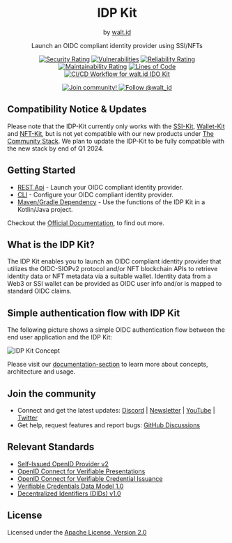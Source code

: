 <div align="center">
 <h1>IDP Kit</h1>
 <span>by </span><a href="https://walt.id">walt.id</a>
 <p>Launch an OIDC compliant identity provider using SSI/NFTs<p>

[![Security Rating](https://sonarcloud.io/api/project_badges/measure?project=walt-id_waltid-idpkit&metric=security_rating)](https://sonarcloud.io/dashboard?id=walt-id_waltid-idpkit)
[![Vulnerabilities](https://sonarcloud.io/api/project_badges/measure?project=walt-id_waltid-idpkit&metric=vulnerabilities)](https://sonarcloud.io/dashboard?id=walt-id_waltid-idpkit)
[![Reliability Rating](https://sonarcloud.io/api/project_badges/measure?project=walt-id_waltid-idpkit&metric=reliability_rating)](https://sonarcloud.io/dashboard?id=walt-id_waltid-idpkit)
[![Maintainability Rating](https://sonarcloud.io/api/project_badges/measure?project=walt-id_waltid-idpkit&metric=sqale_rating)](https://sonarcloud.io/dashboard?id=walt-id_waltid-idpkit)
[![Lines of Code](https://sonarcloud.io/api/project_badges/measure?project=walt-id_waltid-idpkit&metric=ncloc)](https://sonarcloud.io/dashboard?id=walt-id_waltid-idpkit)
[![CI/CD Workflow for walt.id IDO Kit](https://github.com/walt-id/waltid-idpkit/actions/workflows/build.yml/badge.svg?branch=main)](https://github.com/walt-id/waltid-idpkit/actions/workflows/build.yml)

<a href="https://walt.id/community">
<img src="https://img.shields.io/badge/Join-The Community-blue.svg?style=flat" alt="Join community!" />
</a>
<a href="https://twitter.com/intent/follow?screen_name=walt_id">
<img src="https://img.shields.io/twitter/follow/walt_id.svg?label=Follow%20@walt_id" alt="Follow @walt_id" />
</a>

</div>

## Compatibility Notice & Updates
Please note that the IDP-Kit currently only works with the [SSI-Kit](https://github.com/walt-id/waltid-ssikit), [Wallet-Kit](https://github.com/walt-id/waltid-walletkit) and [NFT-Kit](https://github.com/walt-id/waltid-nftkit), but is not yet compatible with our new products under [The Community Stack](https://walt.id/blog/p/community-stack). We plan to update the IDP-Kit to be fully compatible with the new stack by end of Q1 2024.


## Getting Started

- [REST Api](https://docs.walt.id/v/idpkit/getting-started/rest-apis) - Launch your OIDC compliant identity provider.
- [CLI](https://docs.walt.id/v/idpkit/getting-started/cli) - Configure your OIDC compliant identity provider. 
- [Maven/Gradle Dependency](https://docs.walt.id/v/idpkit/getting-started/dependency-jvm) - Use the functions of the IDP Kit in a Kotlin/Java project.

Checkout the [Official Documentation](https://docs.walt.id/v/idpkit/idpkit/readme), to find out more.

## What is the IDP Kit?

The IDP Kit enables you to launch an OIDC compliant identity provider that utilizes the OIDC-SIOPv2 protocol and/or NFT blockchain APIs to retrieve identity data or NFT metadata via a suitable wallet.
Identity data from a Web3 or SSI wallet can be provided as OIDC user info and/or is mapped to standard OIDC claims.


## Simple authentication flow with IDP Kit

The following picture shows a simple OIDC authentication flow between the end user application and the IDP Kit:

![IDP Kit Concept](./ipdkit-concept.png)

Please visit our [documentation-section](https://docs.walt.id/v/idpkit) to learn more about concepts, architecture and usage.

## Join the community

* Connect and get the latest updates: [Discord](https://discord.gg/AW8AgqJthZ) | [Newsletter](https://walt.id/newsletter) | [YouTube](https://www.youtube.com/channel/UCXfOzrv3PIvmur_CmwwmdLA) | [Twitter](https://mobile.twitter.com/walt_id)
* Get help, request features and report bugs: [GitHub Discussions](https://github.com/walt-id/.github/discussions)

## Relevant Standards

- [Self-Issued OpenID Provider v2](https://openid.net/specs/openid-connect-self-issued-v2-1_0.html)
- [OpenID Connect for Verifiable Presentations](https://openid.net/specs/openid-connect-4-verifiable-presentations-1_0-07.html)
- [OpenID Connect for Verifiable Credential Issuance](https://openid.net/specs/openid-4-verifiable-credential-issuance-1_0.html)
- [Verifiable Credentials Data Model 1.0](https://www.w3.org/TR/vc-data-model/)
- [Decentralized Identifiers (DIDs) v1.0](https://w3c.github.io/did-core/)

## License

Licensed under the [Apache License, Version 2.0](https://github.com/walt-id/waltid-ssikit/blob/master/LICENSE)
